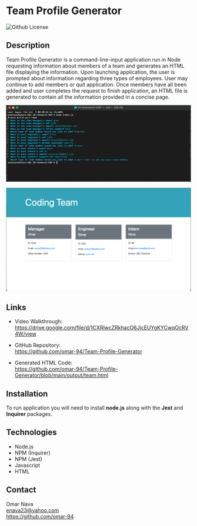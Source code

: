 # Team Profile Generator
![Github License](https://img.shields.io/badge/license-MIT-blue)

## Description
Team Profile Generator is a command-line-input application run in Node requesting information about members of a team and generates an HTML file displaying the information. Upon launching application, the user is prompted about information regarding three types of employees. User may continue to add members or quit application. Once members have all been added and user completes the request to finish application, an HTML file is generated to contain all the information provided in a concise page.   

![Application run in Node](assets/node-team-builder.png)

![Generated HTML](assets/generated-html.png)

## Links
- Video Walkthrough:  
https://drive.google.com/file/d/1CXRlwcZRkhacO6JjcEUYgKYCwqOcRV4W/view  

- GitHub Repository:  
https://github.com/omar-94/Team-Profile-Generator  

- Generated HTML Code:  
https://github.com/omar-94/Team-Profile-Generator/blob/main/output/team.html  

## Installation
To run application you will need to install **node.js** along with the **Jest** and **Inquirer** packages.

## Technologies
- Node.js
- NPM (Inquirer)
- NPM (Jest)
- Javascript
- HTML

## Contact 
Omar Nava  
enava23@yahoo.com  
https://github.com/omar-94  